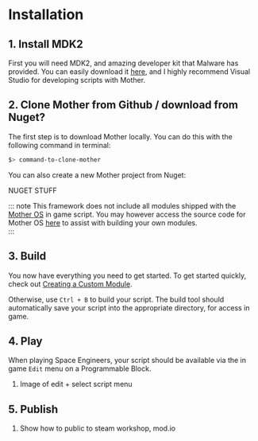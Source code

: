 # Installation
## 1. Install MDK2

First you will need MDK2, and amazing developer kit that Malware has provided. You can easily download it [here](MDK2_LINK), and I highly recommend Visual Studio for developing scripts with Mother.

## 2. Clone Mother from Github / download from Nuget?

The first step is to download Mother locally.  You can do this with the following command in terminal:
```bash title="Terminal"
$> command-to-clone-mother
```

You can also create a new Mother project from Nuget:

NUGET STUFF

::: note
This framework does not include all modules shipped with the  [Mother OS]() in game script.  You may however access the source code for Mother OS [here]() to assist with building your own modules.  
:::


## 3. Build

You now have everything you need to get started.  To get started quickly, check out [Creating a Custom Module](#creating-a-custom-module).  

Otherwise, use `Ctrl + B` to build your script. The build tool should automatically save your script into the appropriate directory, for access in game.

## 4. Play
When playing Space Engineers, your script should be available via the in game `Edit` menu on a Programmable Block.

1. Image of edit + select script menu

## 5. Publish

1. Show how to public to steam workshop, mod.io